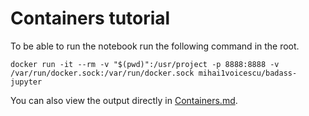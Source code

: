 # Containers tutorial
To be able to run the notebook run the following command in the root.
```
docker run -it --rm -v "$(pwd)":/usr/project -p 8888:8888 -v /var/run/docker.sock:/var/run/docker.sock mihai1voicescu/badass-jupyter
```

You can also view the output directly in [Containers.md](./Containers.md).
